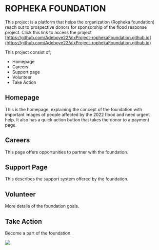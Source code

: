 # ROPHEKA FOUNDATION
This project is a platform that helps the organization (Ropheka foundation) reach out to prospective donors for sponsorship of the flood response project. Click this link to access the project [https://github.com/Adeboye22/alxProject-rophekaFoundation.github.io](https://github.com/Adeboye22/alxProject-rophekaFoundation.github.io)

This project consist of;
- Homepage
- Careers
- Support page
- Volunteer
- Take Action

## Homepage
This is the homepage, explaining the concept of the foundation with important images of people affected by the 2022 flood and need urgent help. It also has a quick action button that takes the donor to a payment page.

## Careers
This page offers opportunities to partner with the foundation.

## Support Page
This describes the support system offered by the foundation.

## Volunteer
More details of the foundation goals.

## Take Action
Become a part of the foundation.


![](https://github.com/Adeboye22/alxProject-rophekaFoundation.github.io/blob/bea46069b1325a45b69cfcbd5a6ca69ca05427da/Screenshot%20(12).png)
